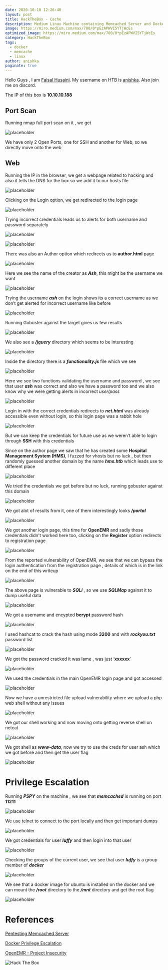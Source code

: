 ```yaml
---
date: 2020-10-10 12:26:40
layout: post
title: HackTheBox - Cache
description: Medium Linux Machine containing Memcached Server and Docker Privilege Escalation
image: https://miro.medium.com/max/700/0*pEzAPWVI5YTjWcEs
optimized_image: https://miro.medium.com/max/700/0*pEzAPWVI5YTjWcEs
category: HackTheBox
tags:
  - docker
  - memcache
  - linux
author: anishka
paginate: true
---
```


Hello Guys , I am <a href="https://twitter.com/_kNgF">Faisal Husaini</a>. My username on HTB is <a href="https://www.hackthebox.eu/home/users/profile/7404">anishka</a>. Also join me on discord.

The IP of this box is **10.10.10.188**

## Port Scan

Running nmap full port scan on it , we get

![placeholder](https://miro.medium.com/max/670/1*IBCorClbNwU_02IHegdnVA.png "Large example image")

We have only 2 Open Ports, one for SSH and another for Web, so we directly move onto the web

## Web

Running the IP in the browser, we get a webpage related to hacking and also it tells the DNS for the box so we add it to our hosts file

![placeholder](https://miro.medium.com/max/1000/1*V7_brsLVGHexJHZuzud2Sw.png "Large example image")

Clicking on the Login option, we get redirected to the login page

![placeholder](https://miro.medium.com/max/1000/1*4ouc4W7bqnyQlrk41f_jFQ.png "Large example image")

Trying incorrect credentials leads us to alerts for both username and password separately

![placeholder](https://miro.medium.com/max/351/1*IoKZ_LLRWKb03xxIiRdtMg.png "Large example image")

![placeholder](https://miro.medium.com/max/420/1*ChQbsBZvttPaK8Cq2PbqZA.png "Large example image")

There was also an Author option which redirects us to **author.html** page

![placeholder](https://miro.medium.com/max/1000/1*rVg0yW8QttkuVlA0asf8qw.png "Large example image")

Here we see the name of the creator as ***Ash***, this might be the username we want

![placeholder](https://miro.medium.com/max/455/1*K3YhuT_d6qZtQa_s-vKiKw.png "Large example image")

Trying the username ***ash*** on the login shows its a correct username as we don’t get alerted for incorrect username like before

![placeholder](https://miro.medium.com/max/455/1*v8wRoXQ7jT3FWhoaMc3Y-g.png "Large example image")

Running Gobuster against the target gives us few results

![placeholder](https://miro.medium.com/max/233/1*fJqTY8uWXmKp225NShx-5g.png "Large example image")

We also see a ***/jquery*** directory which seems to be interesting

![placeholder](https://miro.medium.com/max/491/1*d42e89d85zwdBDhAoNHc9w.png "Large example image")

Inside the directory there is a ***functionality.js*** file which we see

![placeholder](https://miro.medium.com/max/495/1*Q2LgGtKgwVLATfdBrOfqzw.png "Large example image")

Here we see two functions validating the username and password , we see that user ***ash*** was correct and also we have a password too and we also know why we were getting alerts in incorrect *user/pass*

![placeholder](https://miro.medium.com/max/412/1*SiA_lzzcgVJ-HBIbLy0Uwg.png "Large example image")

Login in with the correct credentials redirects to ***net.html*** was already accessible even without login, so this login page was a rabbit hole

![placeholder](https://miro.medium.com/max/1000/1*iG5PxBilgxEKxGCbV4bwUA.png "Large example image")

But we can keep the credentials for future use as we weren’t able to login through **SSH** with this credentials

Since on the author page we saw that he has created some **Hospital Management System (HMS)**, I fuzzed for vhosts but no luck , but then randomly guessed another domain by the name ***hms.htb*** which leads use to different place

![placeholder](https://miro.medium.com/max/700/1*oIdkO9NuzrVjiVZnwfTRmQ.png "Large example image")

We tried the credentials we got before but no luck, running gobuster against this domain

![placeholder](https://miro.medium.com/max/229/1*Z3G0FReqIXecxTB1lO78NA.png "Large example image")

We got alot of results from it, one of them interestingly looks ***/portal***

![placeholder](https://miro.medium.com/max/1000/1*kZZxOrVNIKQjJZhNNSyUbg.png "Large example image")

We got another login page, this time for **OpenEMR** and sadly those credentials didn't worked here too, clicking on the **Register** option redirects to registration page

![placeholder](https://miro.medium.com/max/1000/1*KSjhY2zXL5CD549nviTswg.png "Large example image")

From the reported vulnerability of OpenEMR, we see that we can bypass the login authentication from the registration page , details of which is in the link on the end of this writeup

![placeholder](https://miro.medium.com/max/1000/1*oqFgEnV7V6ngQmV3F6gGgg.png "Large example image")

The above page is vulnerable to ***SQLi*** , so we use ***SQLMap*** against it to dump useful data

![placeholder](https://miro.medium.com/max/1000/1*kbqNMMgXRCf7uH_CF9SGrg.png "Large example image")

We got a username and encypted **bcrypt** password hash

![placeholder](https://miro.medium.com/max/700/1*wkmcBrCBpEElxUTd664wFQ.png "Large example image")

I used hashcat to crack the hash using mode **3200** and with ***rockyou.txt*** password list

![placeholder](https://miro.medium.com/max/700/1*q3fEMrAoy03hM61ZDSv5IA.png "Large example image")

We got the password cracked it was lame , was just ‘**xxxxxx**’

![placeholder](https://miro.medium.com/max/1000/1*Nfzc6nBd2QXiC_ltqRSRtQ.png "Large example image")

We used the credentials in the main OpenEMR login page and got accessed

![placeholder](https://miro.medium.com/max/1000/1*AhLsMidN-8CwapkXiPDQjw.png "Large example image")

Now we have a unrestricted file upload vulnerability where we upload a php web shell without any issues

![placeholder](https://miro.medium.com/max/700/1*k2ejltmjddpyvj7cdVUnqw.png "Large example image")

We got our shell working and now moving onto getting reverse shell on netcat

![placeholder](https://miro.medium.com/max/563/1*X-2-DI0cmjiIYSP6qWTYeQ.png "Large example image")

We got shell as ***www-data***, now we try to use the creds for user ash which we got before and then get the user flag

![placeholder](https://miro.medium.com/max/474/1*7eHbM620xw-VNoW5TNo5Hg.png "Large example image")

# Privilege Escalation

Running ***PSPY*** on the machine , we see that ***memcached*** is running on port **11211**

![placeholder](https://miro.medium.com/max/700/1*lFIWp8LFKC7euKVQppE4ag.png "Large example image")

We use telnet to connect to the port locally and then get important dumps

![placeholder](https://miro.medium.com/max/185/1*vG8i1epcjNiOkXkuy9q_3g.png "Large example image")

We got credentials for user ***luffy*** and then login into that user

![placeholder](https://miro.medium.com/max/204/1*hlawbbfKfijLDTKK98Nwfg.png "Large example image")

Checking the groups of the current user, we see that user ***luffy*** is a group member of ***docker***

![placeholder](https://miro.medium.com/max/460/1*XuC1JPKCgJGWUanq-ZzoHA.png "Large example image")

We see that a docker image for ubuntu is installed on the docker and we can mount the ***/root*** directory to the ***/mnt*** directory and get the root flag

![placeholder](https://miro.medium.com/max/626/1*gyIpD_vTNlZbe1zvNmNk7g.png "Large example image")


# References

<a href="https://www.hackingarticles.in/penetration-testing-on-memcached-server/">Pentesting Memcached Server</a>

<a href="https://www.hackingarticles.in/docker-privilege-escalation/">Docker Privilege Escalation</a>

<a href="https://www.open-emr.org/wiki/images/1/11/Openemr_insecurity.pdf">OpenEMR - Project Insecurity</a>


<img src="http://www.hackthebox.eu/badge/image/7404" alt="Hack The Box"> 











